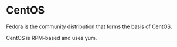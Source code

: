 # CentOS

Fedora is the community distribution that forms the basis of CentOS.

CentOS is RPM-based and uses yum.
